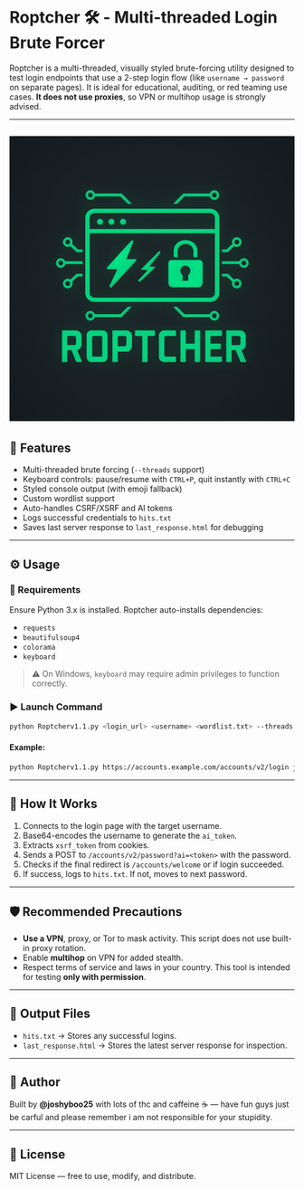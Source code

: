 # Roptcher 🛠️ - Multi-threaded Login Brute Forcer

Roptcher is a multi-threaded, visually styled brute-forcing utility designed to test login endpoints that use a 2-step login flow (like `username → password` on separate pages). It is ideal for educational, auditing, or red teaming use cases. **It does not use proxies**, so VPN or multihop usage is strongly advised.

---
![Roptcher Logo](./Roptcher.png)
---

## 📌 Features
- Multi-threaded brute forcing (`--threads` support)
- Keyboard controls: pause/resume with `CTRL+P`, quit instantly with `CTRL+C`
- Styled console output (with emoji fallback)
- Custom wordlist support
- Auto-handles CSRF/XSRF and AI tokens
- Logs successful credentials to `hits.txt`
- Saves last server response to `last_response.html` for debugging

---

## ⚙️ Usage
### 🔧 Requirements
Ensure Python 3.x is installed. Roptcher auto-installs dependencies:
- `requests`
- `beautifulsoup4`
- `colorama`
- `keyboard`

> ⚠️ On Windows, `keyboard` may require admin privileges to function correctly.

### ▶️ Launch Command
```bash
python Roptcherv1.1.py <login_url> <username> <wordlist.txt> --threads 5
```

#### Example:
```bash
python Roptcherv1.1.py https://accounts.example.com/accounts/v2/login jayleigh_w21 wordlist.txt --threads 5
```

---

## 🔐 How It Works
1. Connects to the login page with the target username.
2. Base64-encodes the username to generate the `ai_token`.
3. Extracts `xsrf_token` from cookies.
4. Sends a POST to `/accounts/v2/password?ai=<token>` with the password.
5. Checks if the final redirect is `/accounts/welcome` or if login succeeded.
6. If success, logs to `hits.txt`. If not, moves to next password.

---

## 🛡️ Recommended Precautions
- **Use a VPN**, proxy, or Tor to mask activity. This script does not use built-in proxy rotation.
- Enable **multihop** on VPN for added stealth.
- Respect terms of service and laws in your country. This tool is intended for testing **only with permission**.

---

## 📂 Output Files
- `hits.txt` → Stores any successful logins.
- `last_response.html` → Stores the latest server response for inspection.

---

## 🧠 Author
Built by **@joshyboo25** with lots of thc and caffeine ☕ — have fun guys just be carful and please remember i am not responsible for your stupidity.

---

## 📄 License
MIT License — free to use, modify, and distribute.


